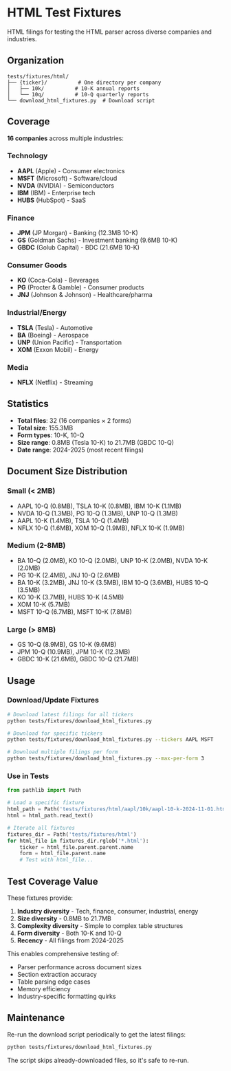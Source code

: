 # HTML Test Fixtures

HTML filings for testing the HTML parser across diverse companies and industries.

## Organization

```
tests/fixtures/html/
├── {ticker}/          # One directory per company
│   ├── 10k/          # 10-K annual reports
│   └── 10q/          # 10-Q quarterly reports
└── download_html_fixtures.py  # Download script
```

## Coverage

**16 companies** across multiple industries:

### Technology
- **AAPL** (Apple) - Consumer electronics
- **MSFT** (Microsoft) - Software/cloud
- **NVDA** (NVIDIA) - Semiconductors
- **IBM** (IBM) - Enterprise tech
- **HUBS** (HubSpot) - SaaS

### Finance
- **JPM** (JP Morgan) - Banking (12.3MB 10-K)
- **GS** (Goldman Sachs) - Investment banking (9.6MB 10-K)
- **GBDC** (Golub Capital) - BDC (21.6MB 10-K)

### Consumer Goods
- **KO** (Coca-Cola) - Beverages
- **PG** (Procter & Gamble) - Consumer products
- **JNJ** (Johnson & Johnson) - Healthcare/pharma

### Industrial/Energy
- **TSLA** (Tesla) - Automotive
- **BA** (Boeing) - Aerospace
- **UNP** (Union Pacific) - Transportation
- **XOM** (Exxon Mobil) - Energy

### Media
- **NFLX** (Netflix) - Streaming

## Statistics

- **Total files**: 32 (16 companies × 2 forms)
- **Total size**: 155.3MB
- **Form types**: 10-K, 10-Q
- **Size range**: 0.8MB (Tesla 10-K) to 21.7MB (GBDC 10-Q)
- **Date range**: 2024-2025 (most recent filings)

## Document Size Distribution

### Small (< 2MB)
- AAPL 10-Q (0.8MB), TSLA 10-K (0.8MB), IBM 10-K (1.1MB)
- NVDA 10-Q (1.3MB), PG 10-Q (1.3MB), UNP 10-Q (1.3MB)
- AAPL 10-K (1.4MB), TSLA 10-Q (1.4MB)
- NFLX 10-Q (1.6MB), XOM 10-Q (1.9MB), NFLX 10-K (1.9MB)

### Medium (2-8MB)
- BA 10-Q (2.0MB), KO 10-Q (2.0MB), UNP 10-K (2.0MB), NVDA 10-K (2.0MB)
- PG 10-K (2.4MB), JNJ 10-Q (2.6MB)
- BA 10-K (3.2MB), JNJ 10-K (3.5MB), IBM 10-Q (3.6MB), HUBS 10-Q (3.5MB)
- KO 10-K (3.7MB), HUBS 10-K (4.5MB)
- XOM 10-K (5.7MB)
- MSFT 10-Q (6.7MB), MSFT 10-K (7.8MB)

### Large (> 8MB)
- GS 10-Q (8.9MB), GS 10-K (9.6MB)
- JPM 10-Q (10.9MB), JPM 10-K (12.3MB)
- GBDC 10-K (21.6MB), GBDC 10-Q (21.7MB)

## Usage

### Download/Update Fixtures

```bash
# Download latest filings for all tickers
python tests/fixtures/download_html_fixtures.py

# Download for specific tickers
python tests/fixtures/download_html_fixtures.py --tickers AAPL MSFT

# Download multiple filings per form
python tests/fixtures/download_html_fixtures.py --max-per-form 3
```

### Use in Tests

```python
from pathlib import Path

# Load a specific fixture
html_path = Path('tests/fixtures/html/aapl/10k/aapl-10-k-2024-11-01.html')
html = html_path.read_text()

# Iterate all fixtures
fixtures_dir = Path('tests/fixtures/html')
for html_file in fixtures_dir.rglob('*.html'):
    ticker = html_file.parent.parent.name
    form = html_file.parent.name
    # Test with html_file...
```

## Test Coverage Value

These fixtures provide:

1. **Industry diversity** - Tech, finance, consumer, industrial, energy
2. **Size diversity** - 0.8MB to 21.7MB
3. **Complexity diversity** - Simple to complex table structures
4. **Form diversity** - Both 10-K and 10-Q
5. **Recency** - All filings from 2024-2025

This enables comprehensive testing of:
- Parser performance across document sizes
- Section extraction accuracy
- Table parsing edge cases
- Memory efficiency
- Industry-specific formatting quirks

## Maintenance

Re-run the download script periodically to get the latest filings:

```bash
python tests/fixtures/download_html_fixtures.py
```

The script skips already-downloaded files, so it's safe to re-run.
